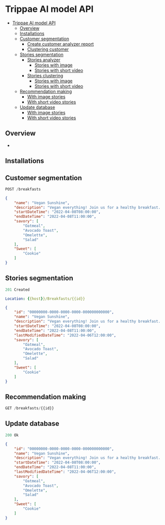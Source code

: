 # Trippae AI model API

- [Trippae AI model API](#trippae-ai-model-api)
  - [Overview](#overview)
  - [Installations](#overview)
  - [Customer segmentation](#customer-segmentation)
    - [Create customer analyzer report](#create-user-analyzer-report)
    - [Clustering customer](#clustering-customer)
  - [Stories segmentation](#stories-segmentation)
    - [Stories analyzer](#stories-analyzer)
        - [Stories with image](#stories-img-analyzer)
        - [Stories with short video](#stories-svideo-analyzer)
    - [Stories clustering](#stories-clustering)
        - [Stories with image](#stories-img-clustering)
        - [Stories with short video](#stories-svideo-clustering)
  - [Recommendation making](#recommendation-making)
    - [With image stories](#stories-img-recommend)
    - [With short video stories](#stories-svideo-recommend)
  - [Update database](#database-update)
    - [With image stories](#imgdb-update)
    - [With short video stories](#svideodb-update)

## Overview
- 

## Installations

## Customer segmentation

```js
POST /breakfasts
```

```json
{
    "name": "Vegan Sunshine",
    "description": "Vegan everything! Join us for a healthy breakfast..",
    "startDateTime": "2022-04-08T08:00:00",
    "endDateTime": "2022-04-08T11:00:00",
    "savory": [
        "Oatmeal",
        "Avocado Toast",
        "Omelette",
        "Salad"
    ],
    "Sweet": [
        "Cookie"
    ]
}
```

## Stories segmentation

```js
201 Created
```

```yml
Location: {{host}}/Breakfasts/{{id}}
```

```json
{
    "id": "00000000-0000-0000-0000-000000000000",
    "name": "Vegan Sunshine",
    "description": "Vegan everything! Join us for a healthy breakfast..",
    "startDateTime": "2022-04-08T08:00:00",
    "endDateTime": "2022-04-08T11:00:00",
    "lastModifiedDateTime": "2022-04-06T12:00:00",
    "savory": [
        "Oatmeal",
        "Avocado Toast",
        "Omelette",
        "Salad"
    ],
    "Sweet": [
        "Cookie"
    ]
}
```

## Recommendation making

```js
GET /breakfasts/{{id}}
```

## Update database

```js
200 Ok
```

```json
{
    "id": "00000000-0000-0000-0000-000000000000",
    "name": "Vegan Sunshine",
    "description": "Vegan everything! Join us for a healthy breakfast..",
    "startDateTime": "2022-04-08T08:00:00",
    "endDateTime": "2022-04-08T11:00:00",
    "lastModifiedDateTime": "2022-04-06T12:00:00",
    "savory": [
        "Oatmeal",
        "Avocado Toast",
        "Omelette",
        "Salad"
    ],
    "Sweet": [
        "Cookie"
    ]
}
```